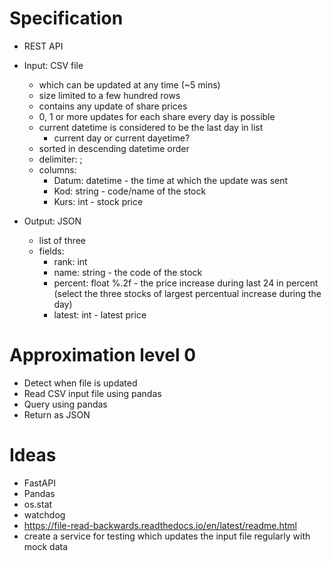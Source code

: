 # Specification

- REST API
- Input: CSV file
    - which can be updated at any time (~5 mins)
    - size limited to a few hundred rows
    - contains any update of share prices
    - 0, 1 or more updates for each share every day is possible
    - current datetime is considered to be the last day in list
        - current day or current dayetime?
    - sorted in descending datetime order
    - delimiter: ;
    - columns: 
        - Datum: datetime - the time at which the update was sent
        - Kod: string - code/name of the stock
        - Kurs: int - stock price

- Output: JSON
    - list of three
    - fields:
        - rank: int
        - name: string - the code of the stock
        - percent: float %.2f - the price increase during last 24 in percent (select the three stocks of largest percentual increase during the day)
        - latest: int - latest price


# Approximation level 0

- Detect when file is updated
- Read CSV input file using pandas
- Query using pandas
- Return as JSON

# Ideas
- FastAPI
- Pandas
- os.stat
- watchdog
- https://file-read-backwards.readthedocs.io/en/latest/readme.html
- create a service for testing which updates the input file regularly with mock data